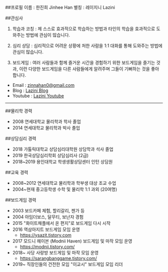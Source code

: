 ##프로필
이름 : 한진희 Jinhee Han
별칭 : 레이지니 Lazini

##관심사

  1. 학습과 코칭 : 제 스스로 효과적으로 학습하는 방법과 타인의 학습을 효과적으로 도와주는 방법에 관심이 많습니다.

  1. 심리 상담 : 심리적으로 어려운 상황에 처한 사람을 1:1 대화를 통해 도와주는 방법에 관심이 많습니다.

  1. 보드게임 : 여러 사람들과 함께 즐거운 시간을 경험하기 위한 보드게임을 즐기는 것과, 이런 다양한 보드게임을 다른 사람들에게 알려주며 그들이 기뻐하는 것을 좋아합니다.

 * Email : zinnahan0@gmail.com
 * Blog : [Lazini Blog](http://lazini.tistory.com)
 * Youtube : [Lazini Youtube](http://lazini.youtube.com)

---
##물리학 경력
 * 2008 연세대학교 물리학과 학사 졸업
 * 2014 연세대학교 물리학과 박사 졸업

##상담심리 경력
 * 2018 가톨릭대학교 상담심리대학원 상담학과 석사 졸업
 * 2019 한국상담심리학회 상담심리사 (2급)
 * 2018~2019 용인대학교 학생생활상담센터 인턴 상담원

##교육 경력
 * 2008~2012 연세대학교 물리학과 학부생 대상 조교 수업
 * 2004~현재 중고등학생 수학 및 물리학 1:1 과외 (20여명)

##보드게임 경력
 * 2003 보드카페 체험, 할리갈리, 젠가 등
 * 2004 아임더보스, 달무티, 보난자 경험
 * 2015 "화이트채플에서 온 편지"로 보드게임 다시 시작
 * 2016 역삼아지트 보드게임 모임 운영
     - https://ysazit.tistory.com
 * 2017 모드니 헤이븐 (Modnii Haven) 보드게임 및 마작 모임 운영     
     - https://modnii.tistory.com/
 * 2018~ 사당 사랑방 보드게임 및 마작 모임 운영
     - https://sarangbanggame.tistory.com/
 * 2019~ 직장인들의 건전한 모임 "이교시" 보드게임 모임 리더
